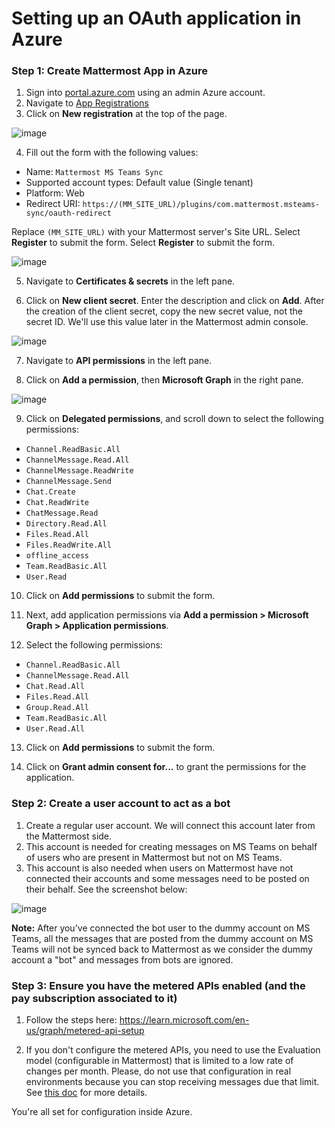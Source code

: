 # Setting up an OAuth application in Azure

### Step 1: Create Mattermost App in Azure

1. Sign into [portal.azure.com](https://portal.azure.com) using an admin Azure account.
2. Navigate to [App Registrations](https://portal.azure.com/#blade/Microsoft_AAD_IAM/ActiveDirectoryMenuBlade/RegisteredApps)
3. Click on **New registration** at the top of the page.

![image](https://user-images.githubusercontent.com/6913320/76347903-be67f580-62dd-11ea-829e-236dd45865a8.png)

4. Fill out the form with the following values:

- Name: `Mattermost MS Teams Sync`
- Supported account types: Default value (Single tenant)
- Platform: Web
- Redirect URI: `https://(MM_SITE_URL)/plugins/com.mattermost.msteams-sync/oauth-redirect`

Replace `(MM_SITE_URL)` with your Mattermost server's Site URL. Select **Register** to submit the form.
Select **Register** to submit the form.

![image](https://github.com/mattermost/mattermost-plugin-msteams-sync/assets/77336594/8a9add4e-307f-4e27-a308-a86a87ebb8e0)

5. Navigate to **Certificates & secrets** in the left pane.

6. Click on **New client secret**. Enter the description and click on **Add**. After the creation of the client secret, copy the new secret value, not the secret ID. We'll use this value later in the Mattermost admin console.

![image](https://user-images.githubusercontent.com/77336594/226332268-93b8fa85-ba5b-4fcc-938b-ca8d642b8521.png)

7. Navigate to **API permissions** in the left pane.

8. Click on **Add a permission**, then **Microsoft Graph** in the right pane.

![image](https://user-images.githubusercontent.com/6913320/76350226-c2961200-62e1-11ea-9080-19a9b75c2aee.png)

9. Click on **Delegated permissions**, and scroll down to select the following permissions:

- `Channel.ReadBasic.All`
- `ChannelMessage.Read.All`
- `ChannelMessage.ReadWrite`
- `ChannelMessage.Send`
- `Chat.Create`
- `Chat.ReadWrite`
- `ChatMessage.Read`
- `Directory.Read.All`
- `Files.Read.All`
- `Files.ReadWrite.All`
- `offline_access`
- `Team.ReadBasic.All`
- `User.Read`

10. Click on **Add permissions** to submit the form.

11. Next, add application permissions via **Add a permission > Microsoft Graph > Application permissions**.

12. Select the following permissions:

- `Channel.ReadBasic.All`
- `ChannelMessage.Read.All`
- `Chat.Read.All`
- `Files.Read.All`
- `Group.Read.All`
- `Team.ReadBasic.All`
- `User.Read.All`

13. Click on **Add permissions** to submit the form.

14. Click on **Grant admin consent for...** to grant the permissions for the application.

### Step 2: Create a user account to act as a bot

1. Create a regular user account. We will connect this account later from the Mattermost side.
1. This account is needed for creating messages on MS Teams on behalf of users who are present in Mattermost but not on MS Teams.
1. This account is also needed when users on Mattermost have not connected their accounts and some messages need to be posted on their behalf. See the screenshot below:

![image](https://user-images.githubusercontent.com/100013900/232403027-6d3ce866-d404-4ef2-a27b-ef5cc897cb25.png)

**Note:** After you've connected the bot user to the dummy account on MS Teams, all the messages that are posted from the dummy account on MS Teams will not be synced back to Mattermost as we consider the dummy account a "bot" and messages from bots are ignored.

### Step 3: Ensure you have the metered APIs enabled (and the pay subscription associated to it)

1. Follow the steps here: https://learn.microsoft.com/en-us/graph/metered-api-setup

1. If you don't configure the metered APIs, you need to use the Evaluation model (configurable in Mattermost) that is limited to a low rate of changes per month. Please, do not use that configuration in real environments because you can stop receiving messages due that limit. See [this doc](https://learn.microsoft.com/en-us/graph/teams-licenses) for more details.

You're all set for configuration inside Azure.
